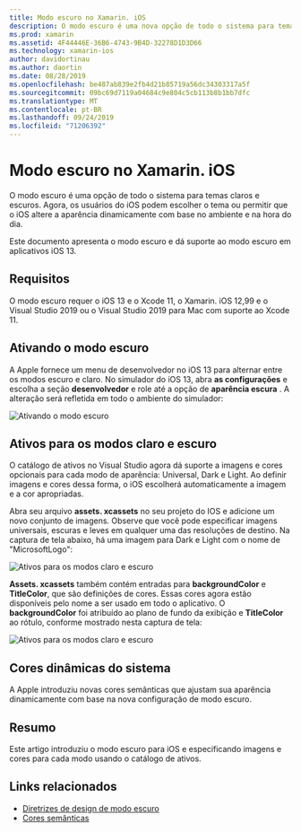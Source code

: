 ```yaml
---
title: Modo escuro no Xamarin. iOS
description: O modo escuro é uma nova opção de todo o sistema para temas leves e escuros. Agora, o usuário do iOS pode escolher um tema ou permitir que o iOS altere a aparência dinamicamente.
ms.prod: xamarin
ms.assetid: 4F44446E-36B6-4743-9B4D-32278D1D3D66
ms.technology: xamarin-ios
author: davidortinau
ms.author: daortin
ms.date: 08/28/2019
ms.openlocfilehash: be487ab839e2fb4d21b85719a56dc34303317a5f
ms.sourcegitcommit: 09bc69d7119a04684c9e804c5cb113b8b1bb7dfc
ms.translationtype: MT
ms.contentlocale: pt-BR
ms.lasthandoff: 09/24/2019
ms.locfileid: "71206392"
---
```

# <a name="dark-mode-in-xamarinios"></a>Modo escuro no Xamarin. iOS

O modo escuro é uma opção de todo o sistema para temas claros e escuros. Agora, os usuários do iOS podem escolher o tema ou permitir que o iOS altere a aparência dinamicamente com base no ambiente e na hora do dia.

Este documento apresenta o modo escuro e dá suporte ao modo escuro em aplicativos iOS 13.

## <a name="requirements"></a>Requisitos

O modo escuro requer o iOS 13 e o Xcode 11, o Xamarin. iOS 12,99 e o Visual Studio 2019 ou o Visual Studio 2019 para Mac com suporte ao Xcode 11.

## <a name="turning-on-dark-mode"></a>Ativando o modo escuro

A Apple fornece um menu de desenvolvedor no iOS 13 para alternar entre os modos escuro e claro. No simulador do iOS 13, abra **as configurações** e escolha a seção **desenvolvedor** e role até a opção de **aparência escura** . A alteração será refletida em todo o ambiente do simulador:

![Ativando o modo escuro](dark-mode-images/LightAndDark_DeveloperSetting.png)

## <a name="assets-for-light-and-dark-modes"></a>Ativos para os modos claro e escuro

O catálogo de ativos no Visual Studio agora dá suporte a imagens e cores opcionais para cada modo de aparência: Universal, Dark e Light. Ao definir imagens e cores dessa forma, o iOS escolherá automaticamente a imagem e a cor apropriadas.

Abra seu arquivo **assets. xcassets** no seu projeto do IOS e adicione um novo conjunto de imagens. Observe que você pode especificar imagens universais, escuras e leves em qualquer uma das resoluções de destino. Na captura de tela abaixo, há uma imagem para Dark e Light com o nome de "MicrosoftLogo":

![Ativos para os modos claro e escuro](dark-mode-images/LightAndDark_AssetCatalog2.png)

**Assets. xcassets** também contém entradas para **backgroundColor** e **TitleColor**, que são definições de cores. Essas cores agora estão disponíveis pelo nome a ser usado em todo o aplicativo. O **backgroundColor** foi atribuído ao plano de fundo da exibição e **TitleColor** ao rótulo, conforme mostrado nesta captura de tela:

![Ativos para os modos claro e escuro](dark-mode-images/LightAndDark_01.png)

## <a name="dynamic-system-colors"></a>Cores dinâmicas do sistema

A Apple introduziu novas cores semânticas que ajustam sua aparência dinamicamente com base na nova configuração de modo escuro.

## <a name="summary"></a>Resumo

Este artigo introduziu o modo escuro para iOS e especificando imagens e cores para cada modo usando o catálogo de ativos.

## <a name="related-links"></a>Links relacionados

- [Diretrizes de design de modo escuro](https://developer.apple.com/design/human-interface-guidelines/ios/visual-design/dark-mode/)
- [Cores semânticas](https://developer.apple.com/design/human-interface-guidelines/ios/visual-design/color/#dynamic-system-colors)

